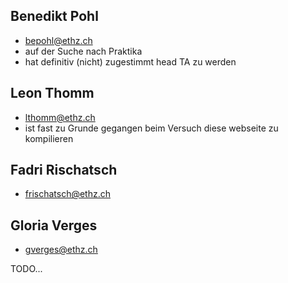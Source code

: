 ## Benedikt Pohl

- bepohl@ethz.ch
- auf der Suche nach Praktika
- hat definitiv (nicht) zugestimmt head TA zu werden

## Leon Thomm

- lthomm@ethz.ch
- ist fast zu Grunde gegangen beim Versuch diese webseite zu kompilieren

## Fadri Rischatsch

- frischatsch@ethz.ch

## Gloria Verges

- gverges@ethz.ch

TODO...